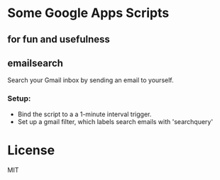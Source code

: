 # Some Google Apps Scripts

## for fun and usefulness

## emailsearch

Search your Gmail inbox by sending an email to yourself.

### Setup:

* Bind the script to a a 1-minute interval trigger.
* Set up a gmail filter, which labels search emails
with 'searchquery'

# License

MIT
